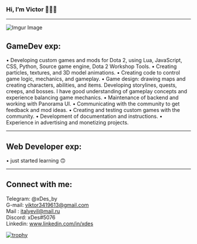 ### Hi, I’m Victor 👋👋👋
<hr />

![Imgur Image](https://imgur.com/MvCXdAS.jpg)

## GameDev exp:
• Developing custom games and mods for Dota 2, using Lua, JavaScript, CSS,
Python, Source game engine, Dota 2 Workshop Tools.
• Creating particles, textures, and 3D model animations.
• Creating code to control game logic, mechanics, and gameplay. 
• Game design: drawing maps and creating characters, abilities, and items.
Developing storylines, quests, creeps, and bosses. I have good understanding of
gameplay concepts and experience balancing game mechanics.
• Maintenance of backend and working with Panorama UI. 
• Communicating with the community to get feedback and mod ideas.
• Creating and testing custom games with the community. 
• Development of documentation and instructions.
• Experience in advertising and monetizing projects. 

<hr /> 

## Web Developer exp:
&#8226; just started learning &#128579;

<hr /> 

## Connect with me:
Telegram: @xDes_by <br/>
G-mail: viktor3419613@gmail.com <br/>
Mail : italyevil@mail.ru <br/>
Discord: xDes#5076 <br/>
Linkedin: www.linkedin.com/in/xdes <br/>


[![trophy](https://github-profile-trophy.vercel.app/?username=xDes-by&theme=onedark)](https://github.com/ryo-ma/github-profile-trophy)
